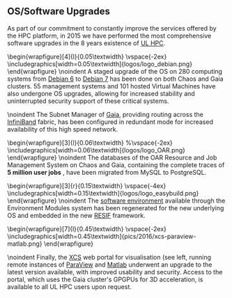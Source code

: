 ## OS/Software Upgrades

As part of our commitment to constantly improve the services offered by the HPC platform,
in 2015 we have performed the most comprehensive software upgrades in the 8 years existence of [UL HPC](https://hpc.uni.lu).

\begin{wrapfigure}[4]{l}{0.05\textwidth}
  \vspace{-2ex}
  \includegraphics[width=0.05\textwidth]{logos/logo_debian.png}
\end{wrapfigure}
\noindent 
A staged upgrade of the OS on 280 computing systems from [Debian 6](https://www.debian.org/releases/squeeze/) to [Debian 7](https://www.debian.org/releases/wheezy/) has been done on both Chaos and Gaia clusters.
55 management systems and 101 hosted Virtual Machines have also undergone OS upgrades, allowing for increased stability and uninterrupted security support of these critical systems.

\noindent
The Subnet Manager of [Gaia](https://hpc.uni.lu/systems/gaia/), providing routing across the [InfiniBand](https://en.wikipedia.org/wiki/InfiniBand) fabric, has been configured in redundant mode for increased availability of this high speed network.

\begin{wrapfigure}[3]{l}{0.06\textwidth}
  %\vspace{-2ex}
  \includegraphics[width=0.06\textwidth]{logos/logo_OAR.png}
\end{wrapfigure}
\noindent The databases of the OAR Resource and Job Management System on Chaos and Gaia, containing the complete traces of __5 million user jobs__ <!-- (1.45M on Chaos since Feb. 8th, 2008, 3.55M on Gaia - since Dec 21st, 2011)-->, have been migrated from MySQL to PostgreSQL.

\begin{wrapfigure}[3]{r}{0.15\textwidth}
  \vspace{-4ex}
  \includegraphics[width=0.15\textwidth]{logos/logo_easybuild.png}
\end{wrapfigure}
\noindent
The [software environment](http://hpc.uni.lu/users/software/) available through the Environment Modules system has been regenerated for the new underlying OS and embedded in the new [RESIF](http://resif.readthedocs.org/en/latest/) framework.

\begin{wrapfigure}[7]{l}{0.45\textwidth}
  \vspace{-2ex}
  \includegraphics[width=0.45\textwidth]{pics/2016/xcs-paraview-matlab.png}
\end{wrapfigure}

\noindent 
Finally, the [XCS](https://xcs.uni.lux) web portal for visualisation (see left, running remote instances of [ParaView](http://paraview.org) and [Matlab](http://www.mathworks.com/products/matlab) underwent an upgrade to the latest version available, with improved usability and security. Access to the portal, which uses the Gaia cluster's GPGPUs for 3D acceleration, is available to all UL HPC users upon request.

<!--
\begin{figure}[h]
%\vspace{-3ex}
    \centering.
    \includegraphics[width=0.75\textwidth]{pics/2016/xcs-paraview-matlab.png}
    %\caption*{\small Updated \href{https://xcs.uni.lux}{XCS} visualisation portal running remote instances of \href{http://paraview.org}{ParaView} and \href{http://www.mathworks.com/products/matlab}{Matlab}.}
    \vspace{-3ex}
\end{figure}
-->
